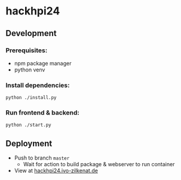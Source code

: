 # hackhpi24


## Development
### Prerequisites:
- npm package manager
- python venv

### Install dependencies:
`python ./install.py`

### Run frontend & backend:
`python ./start.py`

## Deployment
- Push to branch `master`
  - Wait for action to build package & webserver to run container
- View at [hackhpi24.ivo-zilkenat.de](https://hackhpi24.ivo-zilkenat.de)
